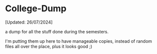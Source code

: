 # College-Dump
[Updated: 26/07/2024]

a dump for all the stuff done during the semesters. 

I'm putting them up here to have manageable copies, instead of random files all over the place, plus it looks good ;)
